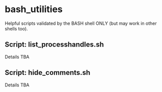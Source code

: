 # bash_utilities
Helpful scripts validated by the BASH shell ONLY (but may work in other shells too).

## Script: list_processhandles.sh
Details TBA

## Script: hide_comments.sh
Details TBA
